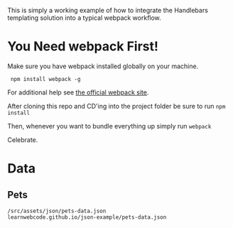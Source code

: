 This is simply a working example of how to integrate the Handlebars templating solution into a typical webpack workflow.

# You Need webpack First!
Make sure you have webpack installed globally on your machine.

` npm install webpack -g`

For additional help see [the official webpack site](https://webpack.github.io/).

After cloning this repo and CD'ing into the project folder be sure to run `npm install`

Then, whenever you want to bundle everything up simply run `webpack` 

Celebrate.

# Data
## Pets
```
/src/assets/json/pets-data.json
learnwebcode.github.io/json-example/pets-data.json
```
